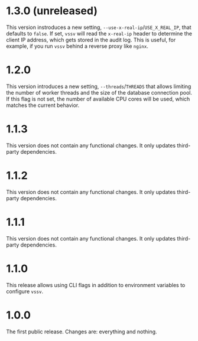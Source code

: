 # 1.3.0 (unreleased)

This version instroduces a new setting, `--use-x-real-ip`/`USE_X_REAL_IP`, that defaults to `false`. If set, `vssv` will read the `x-real-ip` header to determine the client IP address, which gets stored in the audit log. This is useful, for example, if you run `vssv` behind a reverse proxy like `nginx`.

# 1.2.0

This version introduces a new setting, `--threads`/`THREADS` that allows limiting the number of worker threads and the size of the database connection pool. If this flag is not set, the number of available CPU cores will be used, which matches the current behavior.

# 1.1.3

This version does not contain any functional changes. It only updates third-party dependencies.

# 1.1.2

This version does not contain any functional changes. It only updates third-party dependencies.

# 1.1.1

This version does not contain any functional changes. It only updates third-party dependencies.

# 1.1.0

This release allows using CLI flags in addition to environment variables to configure `vssv`.

# 1.0.0

The first public release. Changes are: everything and nothing.
